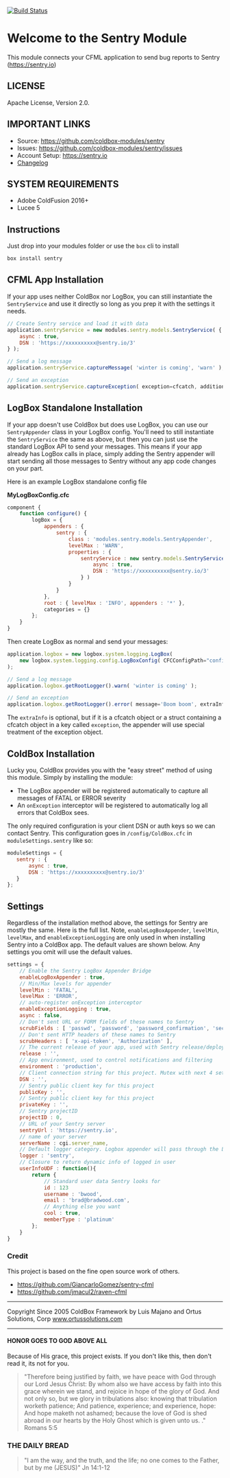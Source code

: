 [![Build Status](https://travis-ci.org/coldbox-modules/sentry.svg?branch=development)](https://travis-ci.org/coldbox-modules/sentry)

# Welcome to the Sentry Module

This module connects your CFML application to send bug reports to Sentry (https://sentry.io)

## LICENSE

Apache License, Version 2.0.

## IMPORTANT LINKS

- Source: https://github.com/coldbox-modules/sentry
- Issues: https://github.com/coldbox-modules/sentry/issues
- Account Setup: https://sentry.io
- [Changelog](changelog.md)

## SYSTEM REQUIREMENTS

- Adobe ColdFusion 2016+
- Lucee 5

## Instructions

Just drop into your modules folder or use the `box` cli to install

```bash
box install sentry
```

## CFML App Installation

If your app uses neither ColdBox nor LogBox, you can still instantiate the `SentryService` and use it directly so long as you prep it with the settings it needs.

```js
// Create Sentry service and load it with data
application.sentryService = new modules.sentry.models.SentryService( {
	async : true,
	DSN : 'https://xxxxxxxxxx@sentry.io/3'
} );

// Send a log message
application.sentryService.captureMessage( 'winter is coming', 'warn' );

// Send an exception
application.sentryService.captureException( exception=cfcatch, additionalData={ anything : 'here' } );
```

## LogBox Standalone Installation

If your app doesn't use ColdBox but does use LogBox, you can use our `SentryAppender` class in your LogBox config.  You'll need to still instantiate the `SentryService` the same as above, but then you can just use the standard LogBox API to send your messages.
This means if your app already has LogBox calls in place, simply adding the Sentry appender will start sending all those messages to Sentry without any app code changes on your part.  

Here is an example LogBox standalone config file

**MyLogBoxConfig.cfc**
```js
component {
	function configure() {
		logBox = {
			appenders : {
				sentry : {
					class : 'modules.sentry.models.SentryAppender',
					levelMax : 'WARN',
					properties : {
						sentryService : new sentry.models.SentryService( {
							async : true,
							DSN : 'https://xxxxxxxxxx@sentry.io/3'
						} )                    	
					}
				}
			},
			root : { levelMax : 'INFO', appenders : '*' },
			categories = {}
		};
	}
}
```

Then create LogBox as normal and send your messages:
```js
application.logbox = new logbox.system.logging.LogBox(
	new logbox.system.logging.config.LogBoxConfig( CFCConfigPath="config.MyLogBoxConfig" ) 
);

// Send a log message
application.logbox.getRootLogger().warn( 'winter is coming' );

// Send an exception
application.logbox.getRootLogger().error( message='Boom boom', extraInfo=cfcatch );
```

The `extraInfo` is optional, but if it is a cfcatch object or a struct containing a cfcatch object in a key called `exception`, the appender will use special treatment of the exception object.

## ColdBox Installation

Lucky you, ColdBox provides you with the "easy street" method of using this module.  Simply by installing the module:
* The LogBox appender will be registered automatically to capture all messages of FATAL or ERROR severity
* An `onException` interceptor will be registered to automatically log all errors that ColdBox sees.

The only required configuration is your client DSN or auth keys so we can contact Sentry.  This configuration goes in `/config/ColdBox.cfc` in `moduleSettings.sentry` like so:

 ```js
moduleSettings = {
	sentry : {
		async : true,
		DSN : 'https://xxxxxxxxxx@sentry.io/3'
	}
};
```

## Settings

Regardless of the installation method above, the settings for Sentry are mostly the same.  Here is the full list.  Note, `enableLogBoxAppender`, `levelMin`, `levelMax`, and `enableExceptionLogging` are only used in when installing Sentry into a ColdBox app.
The default values are shown below.  Any settings you omit will use the default values.  

```js
settings = {
	// Enable the Sentry LogBox Appender Bridge
	enableLogBoxAppender : true,
	// Min/Max levels for appender
	levelMin : 'FATAL',
	levelMax : 'ERROR',
	// auto-register onException interceptor
	enableExceptionLogging : true,
	async : false,
	// Don't sent URL or FORM fields of these names to Sentry
	scrubFields : [ 'passwd', 'password', 'password_confirmation', 'secret', 'confirm_password', 'secret_token', 'APIToken', 'x-api-token', 'fwreinit' ],
	// Don't sent HTTP headers of these names to Sentry
	scrubHeaders : [ 'x-api-token', 'Authorization' ],
	// The current release of your app, used with Sentry release/deploy tracking
	release : '',
	// App environment, used to control notifications and filtering
	environment : 'production',
	// Client connection string for this project. Mutex with next 4 settings
	DSN : '',
	// Sentry public client key for this project
	publicKey : '',
	// Sentry public client key for this project
	privateKey : '',
	// Sentry projectID
	projectID : 0,
	// URL of your Sentry server
	sentryUrl : 'https://sentry.io',
	// name of your server
	serverName : cgi.server_name,
	// Default logger category. Logbox appender will pass through the LogBox category name 
	logger : 'sentry',
	// Closure to return dynamic info of logged in user
	userInfoUDF : function(){
		return {
			// Standard user data Sentry looks for
			id : 123
			username : 'bwood',
			email : 'brad@bradwood.com',
			// Anything else you want
			cool : true,
			memberType : 'platinum'
		};
	}
}
```

### Credit

This project is based on the fine open source work of others.  

* https://github.com/GiancarloGomez/sentry-cfml
* https://github.com/jmacul2/raven-cfml

********************************************************************************
Copyright Since 2005 ColdBox Framework by Luis Majano and Ortus Solutions, Corp
www.ortussolutions.com
********************************************************************************

#### HONOR GOES TO GOD ABOVE ALL

Because of His grace, this project exists. If you don't like this, then don't read it, its not for you.

> "Therefore being justified by faith, we have peace with God through our Lord Jesus Christ:
By whom also we have access by faith into this grace wherein we stand, and rejoice in hope of the glory of God.
And not only so, but we glory in tribulations also: knowing that tribulation worketh patience;
And patience, experience; and experience, hope:
And hope maketh not ashamed; because the love of God is shed abroad in our hearts by the 
Holy Ghost which is given unto us. ." Romans 5:5

### THE DAILY BREAD

 > "I am the way, and the truth, and the life; no one comes to the Father, but by me (JESUS)" Jn 14:1-12
